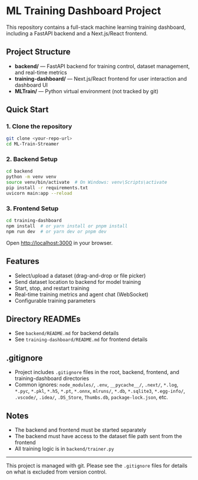 # ML Training Dashboard Project

This repository contains a full-stack machine learning training dashboard, including a FastAPI backend and a Next.js/React frontend.

## Project Structure

- **backend/** — FastAPI backend for training control, dataset management, and real-time metrics
- **training-dashboard/** — Next.js/React frontend for user interaction and dashboard UI
- **MLTrain/** — Python virtual environment (not tracked by git)

## Quick Start

### 1. Clone the repository

```sh
git clone <your-repo-url>
cd ML-Train-Streamer
```

### 2. Backend Setup

```sh
cd backend
python -m venv venv
source venv/bin/activate  # On Windows: venv\Scripts\activate
pip install -r requirements.txt
uvicorn main:app --reload
```

### 3. Frontend Setup

```sh
cd training-dashboard
npm install  # or yarn install or pnpm install
npm run dev  # or yarn dev or pnpm dev
```

Open [http://localhost:3000](http://localhost:3000) in your browser.

## Features

- Select/upload a dataset (drag-and-drop or file picker)
- Send dataset location to backend for model training
- Start, stop, and restart training
- Real-time training metrics and agent chat (WebSocket)
- Configurable training parameters

## Directory READMEs

- See `backend/README.md` for backend details
- See `training-dashboard/README.md` for frontend details

## .gitignore

- Project includes `.gitignore` files in the root, backend, frontend, and training-dashboard directories
- Common ignores: `node_modules/`, `.env`, `__pycache__/`, `.next/`, `*.log`, `*.pyc`, `*.pkl`, `*.h5`, `*.pt`, `*.onnx`, `mlruns/`, `*.db`, `*.sqlite3`, `*.egg-info/`, `.vscode/`, `.idea/`, `.DS_Store`, `Thumbs.db`, `package-lock.json`, etc.

## Notes

- The backend and frontend must be started separately
- The backend must have access to the dataset file path sent from the frontend
- All training logic is in `backend/trainer.py`

---

This project is managed with git. Please see the `.gitignore` files for details on what is excluded from version control.
